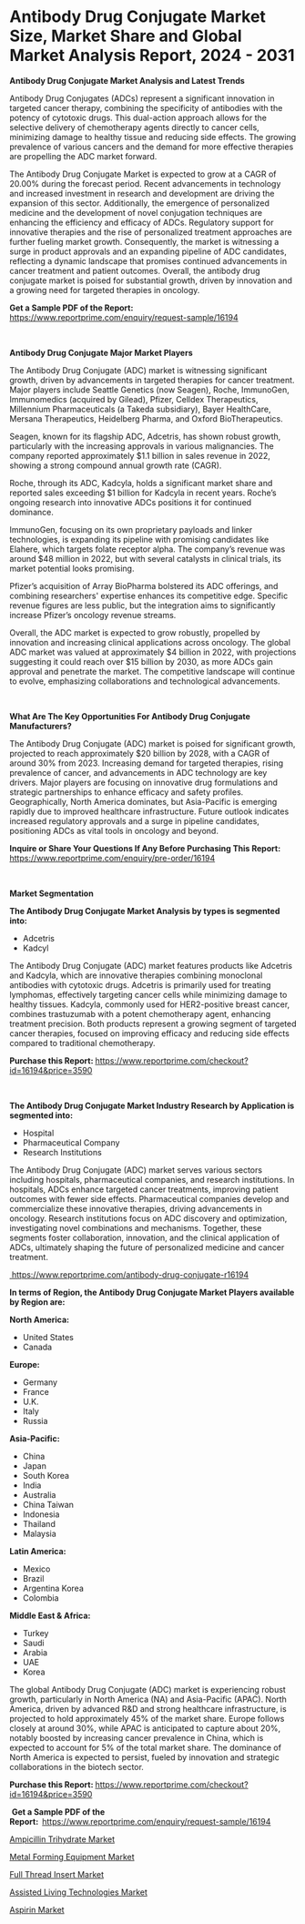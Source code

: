 <p><h1>Antibody Drug Conjugate Market Size, Market Share and Global Market Analysis Report, 2024 - 2031</h1></p><p><strong>Antibody Drug Conjugate Market Analysis and Latest Trends</strong></p>
<p><p>Antibody Drug Conjugates (ADCs) represent a significant innovation in targeted cancer therapy, combining the specificity of antibodies with the potency of cytotoxic drugs. This dual-action approach allows for the selective delivery of chemotherapy agents directly to cancer cells, minimizing damage to healthy tissue and reducing side effects. The growing prevalence of various cancers and the demand for more effective therapies are propelling the ADC market forward.</p><p>The Antibody Drug Conjugate Market is expected to grow at a CAGR of 20.00% during the forecast period. Recent advancements in technology and increased investment in research and development are driving the expansion of this sector. Additionally, the emergence of personalized medicine and the development of novel conjugation techniques are enhancing the efficiency and efficacy of ADCs. Regulatory support for innovative therapies and the rise of personalized treatment approaches are further fueling market growth. Consequently, the market is witnessing a surge in product approvals and an expanding pipeline of ADC candidates, reflecting a dynamic landscape that promises continued advancements in cancer treatment and patient outcomes. Overall, the antibody drug conjugate market is poised for substantial growth, driven by innovation and a growing need for targeted therapies in oncology.</p></p>
<p><strong>Get a Sample PDF of the Report:&nbsp;</strong> <a href="https://www.reportprime.com/enquiry/request-sample/16194?utm_campaign=60&utm_medium=2&utm_source=Github&utm_content=ia&utm_term=02122024&utm_id=antibody-drug-conjugate">https://www.reportprime.com/enquiry/request-sample/16194</a></p>
<p>&nbsp;</p>
<p><strong>Antibody Drug Conjugate Major Market Players</strong></p>
<p><p>The Antibody Drug Conjugate (ADC) market is witnessing significant growth, driven by advancements in targeted therapies for cancer treatment. Major players include Seattle Genetics (now Seagen), Roche, ImmunoGen, Immunomedics (acquired by Gilead), Pfizer, Celldex Therapeutics, Millennium Pharmaceuticals (a Takeda subsidiary), Bayer HealthCare, Mersana Therapeutics, Heidelberg Pharma, and Oxford BioTherapeutics.</p><p>Seagen, known for its flagship ADC, Adcetris, has shown robust growth, particularly with the increasing approvals in various malignancies. The company reported approximately $1.1 billion in sales revenue in 2022, showing a strong compound annual growth rate (CAGR).</p><p>Roche, through its ADC, Kadcyla, holds a significant market share and reported sales exceeding $1 billion for Kadcyla in recent years. Roche’s ongoing research into innovative ADCs positions it for continued dominance.</p><p>ImmunoGen, focusing on its own proprietary payloads and linker technologies, is expanding its pipeline with promising candidates like Elahere, which targets folate receptor alpha. The company’s revenue was around $48 million in 2022, but with several catalysts in clinical trials, its market potential looks promising.</p><p>Pfizer’s acquisition of Array BioPharma bolstered its ADC offerings, and combining researchers' expertise enhances its competitive edge. Specific revenue figures are less public, but the integration aims to significantly increase Pfizer’s oncology revenue streams.</p><p>Overall, the ADC market is expected to grow robustly, propelled by innovation and increasing clinical applications across oncology. The global ADC market was valued at approximately $4 billion in 2022, with projections suggesting it could reach over $15 billion by 2030, as more ADCs gain approval and penetrate the market. The competitive landscape will continue to evolve, emphasizing collaborations and technological advancements.</p></p>
<p>&nbsp;</p>
<p><strong>What Are The Key Opportunities For Antibody Drug Conjugate Manufacturers?</strong></p>
<p><p>The Antibody Drug Conjugate (ADC) market is poised for significant growth, projected to reach approximately $20 billion by 2028, with a CAGR of around 30% from 2023. Increasing demand for targeted therapies, rising prevalence of cancer, and advancements in ADC technology are key drivers. Major players are focusing on innovative drug formulations and strategic partnerships to enhance efficacy and safety profiles. Geographically, North America dominates, but Asia-Pacific is emerging rapidly due to improved healthcare infrastructure. Future outlook indicates increased regulatory approvals and a surge in pipeline candidates, positioning ADCs as vital tools in oncology and beyond.</p></p>
<p><strong>Inquire or Share Your Questions If Any Before Purchasing This Report:</strong> <a href="https://www.reportprime.com/enquiry/pre-order/16194?utm_campaign=60&utm_medium=2&utm_source=Github&utm_content=ia&utm_term=02122024&utm_id=antibody-drug-conjugate">https://www.reportprime.com/enquiry/pre-order/16194</a></p>
<p>&nbsp;</p>
<p><strong>Market Segmentation</strong></p>
<p><strong>The Antibody Drug Conjugate Market Analysis by types is segmented into:</strong></p>
<p><ul><li>Adcetris</li><li>Kadcyl</li></ul></p>
<p><p>The Antibody Drug Conjugate (ADC) market features products like Adcetris and Kadcyla, which are innovative therapies combining monoclonal antibodies with cytotoxic drugs. Adcetris is primarily used for treating lymphomas, effectively targeting cancer cells while minimizing damage to healthy tissues. Kadcyla, commonly used for HER2-positive breast cancer, combines trastuzumab with a potent chemotherapy agent, enhancing treatment precision. Both products represent a growing segment of targeted cancer therapies, focused on improving efficacy and reducing side effects compared to traditional chemotherapy.</p></p>
<p><strong>Purchase this Report:&nbsp;</strong><a href="https://www.reportprime.com/checkout?id=16194&price=3590&utm_campaign=60&utm_medium=2&utm_source=Github&utm_content=ia&utm_term=02122024&utm_id=antibody-drug-conjugate">https://www.reportprime.com/checkout?id=16194&price=3590</a></p>
<p>&nbsp;</p>
<p><strong>The Antibody Drug Conjugate Market Industry Research by Application is segmented into:</strong></p>
<p><ul><li>Hospital</li><li>Pharmaceutical Company</li><li>Research Institutions</li></ul></p>
<p><p>The Antibody Drug Conjugate (ADC) market serves various sectors including hospitals, pharmaceutical companies, and research institutions. In hospitals, ADCs enhance targeted cancer treatments, improving patient outcomes with fewer side effects. Pharmaceutical companies develop and commercialize these innovative therapies, driving advancements in oncology. Research institutions focus on ADC discovery and optimization, investigating novel combinations and mechanisms. Together, these segments foster collaboration, innovation, and the clinical application of ADCs, ultimately shaping the future of personalized medicine and cancer treatment.</p></p>
<p><a href="https://www.reportprime.com/antibody-drug-conjugate-r16194?utm_campaign=60&utm_medium=2&utm_source=Github&utm_content=ia&utm_term=02122024&utm_id=antibody-drug-conjugate">&nbsp;https://www.reportprime.com/antibody-drug-conjugate-r16194</a></p>
<p><strong>In terms of Region, the Antibody Drug Conjugate Market Players available by Region are:</strong></p>
<p>
    <p> <strong> North America: </strong>
        <ul>
            <li>United States</li>
            <li>Canada</li>
        </ul>
        </p> 
    <p> <strong> Europe: </strong>
        <ul>
            <li>Germany</li>
            <li>France</li>
            <li>U.K.</li>
            <li>Italy</li>
            <li>Russia</li>
        </ul>
        </p> 
    <p> <strong> Asia-Pacific: </strong>
        <ul>
            <li>China</li>
            <li>Japan</li>
            <li>South Korea</li>
            <li>India</li>
            <li>Australia</li>
            <li>China Taiwan</li>
            <li>Indonesia</li>
            <li>Thailand</li>
            <li>Malaysia</li>
        </ul>
        </p> 
    <p> <strong> Latin America: </strong>
        <ul>
            <li>Mexico</li>
            <li>Brazil</li>
            <li>Argentina Korea</li>
            <li>Colombia</li>
        </ul>
        </p> 
    <p> <strong> Middle East & Africa: </strong>
        <ul>
            <li>Turkey</li>
            <li>Saudi</li>
            <li>Arabia</li>
            <li>UAE</li>
            <li>Korea</li>
        </ul>
    </p>
    </p>
<p><p>The global Antibody Drug Conjugate (ADC) market is experiencing robust growth, particularly in North America (NA) and Asia-Pacific (APAC). North America, driven by advanced R&D and strong healthcare infrastructure, is projected to hold approximately 45% of the market share. Europe follows closely at around 30%, while APAC is anticipated to capture about 20%, notably boosted by increasing cancer prevalence in China, which is expected to account for 5% of the total market share. The dominance of North America is expected to persist, fueled by innovation and strategic collaborations in the biotech sector.</p></p>
<p><strong>Purchase this Report: </strong><a href="https://www.reportprime.com/checkout?id=16194&price=3590&utm_campaign=60&utm_medium=2&utm_source=Github&utm_content=ia&utm_term=02122024&utm_id=antibody-drug-conjugate">https://www.reportprime.com/checkout?id=16194&price=3590</a></p>
<p>&nbsp;<strong>Get a Sample PDF of the Report:&nbsp;&nbsp;</strong><a href="https://www.reportprime.com/enquiry/request-sample/16194?utm_campaign=60&utm_medium=2&utm_source=Github&utm_content=ia&utm_term=02122024&utm_id=antibody-drug-conjugate">https://www.reportprime.com/enquiry/request-sample/16194</a></p>
<p><strong></strong></p>
<p><p><a href="https://github.com/NargisHussain432/Market-Research-Report-List-1/blob/main/ampicillin-trihydrate-market.md?utm_campaign=60&utm_medium=2&utm_source=Github&utm_content=ia&utm_term=02122024&utm_id=antibody-drug-conjugate">Ampicillin Trihydrate Market</a></p><p><a href="https://www.linkedin.com/pulse/metal-forming-equipment-market-outlook-anticipated-growth-projected-kvune?utm_campaign=60&utm_medium=2&utm_source=Github&utm_content=ia&utm_term=02122024&utm_id=antibody-drug-conjugate">Metal Forming Equipment Market</a></p><p><a href="https://issuu.com/reportprime-2/docs/full-thread-insert-market-size-2030.pptx?utm_campaign=60&utm_medium=2&utm_source=Github&utm_content=ia&utm_term=02122024&utm_id=antibody-drug-conjugate">Full Thread Insert Market</a></p><p><a href="https://www.linkedin.com/pulse/assisted-living-technologies-market-ecosystem-competitive-wkrje?utm_campaign=60&utm_medium=2&utm_source=Github&utm_content=ia&utm_term=02122024&utm_id=antibody-drug-conjugate">Assisted Living Technologies Market</a></p><p><a href="https://github.com/FahadAhmed223/Market-Research-Report-List-1/blob/main/aspirin-market.md?utm_campaign=60&utm_medium=2&utm_source=Github&utm_content=ia&utm_term=02122024&utm_id=antibody-drug-conjugate">Aspirin Market</a></p></p>